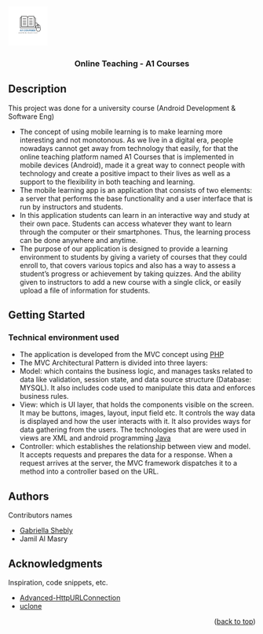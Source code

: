 <div id="top"></div>
<img src="online.png" alt="Logo" width="80" height="80">
  </a>

  <h3 align="center">Online Teaching - A1 Courses </h3>

## Description

This project was done for a university course (Android Development & Software Eng)

* The concept of using mobile learning is to make learning more interesting and not monotonous.
As we live in a digital era, people nowadays cannot get away from technology that easily, for that the online teaching platform named A1 Courses that is implemented in mobile devices (Android), made it a great way to connect people with technology and create a positive impact to their lives as well as a support to the flexibility in both teaching and learning.
* The mobile learning app is an application that consists of two elements: a server that performs the base functionality and a user interface that is run by instructors and students. 
* In this application students can learn in an interactive way and study at their own pace. Students can access whatever they want to learn through the computer or their smartphones. Thus, the learning process can be done anywhere and anytime.
* The purpose of our application is designed to provide a learning environment to students by giving a variety of courses that they could enroll to, that covers various topics and also has a way to assess a student’s progress or achievement by taking quizzes. And the ability given to instructors to add a new course with a single click, or easily upload a file of information for students.


## Getting Started

### Technical environment used

* The application is developed from the MVC concept using [PHP](https://www.php.net/)
* The MVC Architectural Pattern is divided into three layers:
* Model: which contains the business logic, and manages tasks related to data like validation, session state, and data source structure (Database: MYSQL).
It also includes code used to manipulate this data and enforces business rules.
* View: which is UI layer, that holds the components visible on the screen.
It may be buttons, images, layout, input field etc.
It controls the way data is displayed and how the user interacts with it. It also provides ways for data gathering from the users. The technologies that are were used in views are XML and android programming [Java](https://www.java.com/en/)
* Controller: which establishes the relationship between view and model.
It accepts requests and prepares the data for a response. When a request arrives at the server, the MVC framework dispatches it to a method into a controller based on the URL.




## Authors

Contributors names

* [Gabriella Shebly](https://beacons.ai/gabz.edu)
* Jamil Al Masry


## Acknowledgments

Inspiration, code snippets, etc.
* [Advanced-HttpURLConnection](https://github.com/VishnuSivadasVS/Advanced-HttpURLConnection)
* [uclone](https://github.com/koushil-mankali/uclone)

<p align="right">(<a href="#top">back to top</a>)</p>
